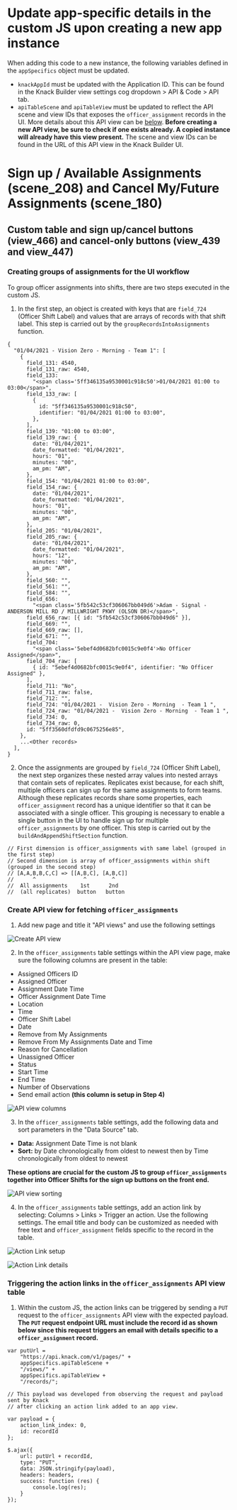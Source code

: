 # Update app-specific details in the custom JS upon creating a new app instance

When adding this code to a new instance, the following variables defined in the `appSpecifics` object must be updated.

- `knackAppId` must be updated with the Application ID. This can be found in the Knack Builder view settings cog dropdown > API & Code > API tab.
- `apiTableScene` and `apiTableView` must be updated to reflect the API scene and view IDs that exposes the `officer_assignment` records in the UI. More details about this API view can be [below](#create-API-view-for-fetching-officer_assignments). **Before creating a new API view, be sure to check if one exists already. A copied instance will already have this view present.** The scene and view IDs can be found in the URL of this API view in the Knack Builder UI.

# Sign up / Available Assignments (scene_208) and Cancel My/Future Assignments (scene_180)

## Custom table and sign up/cancel buttons (view_466) and cancel-only buttons (view_439 and view_447)

### Creating groups of assignments for the UI workflow

To group officer assignments into shifts, there are two steps executed in the custom JS.

1. In the first step, an object is created with keys that are `field_724` (Officer Shift Label) and values that are arrays of records with that shift label. This step is carried out by the `groupRecordsIntoAssignments` function.

```
{
  "01/04/2021 - Vision Zero - Morning - Team 1": [
    {
      field_131: 4540,
      field_131_raw: 4540,
      field_133:
        "<span class='5ff346135a9530001c918c50'>01/04/2021 01:00 to 03:00</span>",
      field_133_raw: [
        {
          id: "5ff346135a9530001c918c50",
          identifier: "01/04/2021 01:00 to 03:00",
        },
      ],
      field_139: "01:00 to 03:00",
      field_139_raw: {
        date: "01/04/2021",
        date_formatted: "01/04/2021",
        hours: "01",
        minutes: "00",
        am_pm: "AM",
      },
      field_154: "01/04/2021 01:00 to 03:00",
      field_154_raw: {
        date: "01/04/2021",
        date_formatted: "01/04/2021",
        hours: "01",
        minutes: "00",
        am_pm: "AM",
      },
      field_205: "01/04/2021",
      field_205_raw: {
        date: "01/04/2021",
        date_formatted: "01/04/2021",
        hours: "12",
        minutes: "00",
        am_pm: "AM",
      },
      field_560: "",
      field_561: "",
      field_584: "",
      field_656:
        "<span class='5fb542c53cf306067bb049d6'>Adam - Signal -  ANDERSON MILL RD / MILLWRIGHT PKWY (OLSON DR)</span>",
      field_656_raw: [{ id: "5fb542c53cf306067bb049d6" }],
      field_669: "",
      field_669_raw: [],
      field_671: "",
      field_704:
        "<span class='5ebef4d0682bfc0015c9e0f4'>No Officer Assigned</span>",
      field_704_raw: [
        { id: "5ebef4d0682bfc0015c9e0f4", identifier: "No Officer Assigned" },
      ],
      field_711: "No",
      field_711_raw: false,
      field_712: "",
      field_724: "01/04/2021 -  Vision Zero - Morning  - Team 1 ",
      field_724_raw: "01/04/2021 -  Vision Zero - Morning  - Team 1 ",
      field_734: 0,
      field_734_raw: 0,
      id: "5ff3560dfdfd9c0675256e85",
    },
    ...<Other records>
  ],
}
```

2. Once the assignments are grouped by `field_724` (Officer Shift Label), the next step organizes these nested array values into nested arrays that contain sets of replicates. Replicates exist because, for each shift, multiple officers can sign up for the same assignments to form teams. Although these replicates records share some properties, each `officer_assignment` record has a unique identifier so that it can be associated with a single officer. This grouping is necessary to enable a single button in the UI to handle sign up for multiple `officer_assignments` by one officer. This step is carried out by the `buildAndAppendShiftSection` function.

```
// First dimension is officer_assignments with same label (grouped in the first step)
// Second dimension is array of officer_assignments within shift (grouped in the second step)
// [A,A,B,B,C,C] => [[A,B,C], [A,B,C]]
//      ^               ^        ^
//  All assignments    1st      2nd
//  (all replicates)  button   button
```

### Create API view for fetching `officer_assignments`

1. Add new page and title it "API views" and use the following settings

![Create API view](images/api_view.png)

2. In the `officer_assignments` table settings within the API view page, make sure the following columns are present in the table:

- Assigned Officers ID
- Assigned Officer
- Assignment Date Time
- Officer Assignment Date Time
- Location
- Time
- Officer Shift Label
- Date
- Remove from My Assignments
- Remove From My Assignments Date and Time
- Reason for Cancellation
- Unassigned Officer
- Status
- Start Time
- End Time
- Number of Observations
- Send email action **(this column is setup in Step 4)**

![API view columns](images/api_view_columns.png)

3. In the `officer_assignments` table settings, add the following data and sort parameters in the "Data Source" tab.

- **Data:** Assignment Date Time is not blank
- **Sort:** by Date chronologically from oldest to newest then by Time chronologically from oldest to newest

**These options are crucial for the custom JS to group `officer_assignments` together into Officer Shifts for the sign up buttons on the front end.**

![API view sorting](images/api_view_sorting.png)

4. In the `officer_assignments` table settings, add an action link by selecting: Columns > Links > Trigger an action. Use the following settings. The email title and body can be customized as needed with free text and `officer_assignment` fields specific to the record in the table.

![Action Link setup](images/action_link_setup.png)

![Action Link details](images/action_link_details.png)

### Triggering the action links in the `officer_assignments` API view table

1. Within the custom JS, the action links can be triggered by sending a `PUT` request to the `officer_assignments` API view with the expected payload. **The `PUT` request endpoint URL must include the record id as shown below since this request triggers an email with details specific to a `officer_assignment` record.**

```
var putUrl =
    "https://api.knack.com/v1/pages/" +
    appSpecifics.apiTableScene +
    "/views/" +
    appSpecifics.apiTableView +
    "/records/";

// This payload was developed from observing the request and payload sent by Knack
// after clicking an action link added to an app view.

var payload = {
    action_link_index: 0,
    id: recordId
};

$.ajax({
    url: putUrl + recordId,
    type: "PUT",
    data: JSON.stringify(payload),
    headers: headers,
    success: function (res) {
        console.log(res);
    }
});
```
